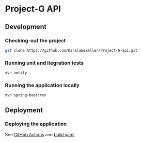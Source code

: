# Project-G API

## Development

### Checking-out the project
```bash
git clone https://github.com/KaralabeZeller/Project-G-api.git
```

### Running unit and itegration tests
```bash
mvn verify
```

### Running the application locally
```bash
mvn spring-boot:run
```

## Deployment

### Deploying the application
See [GitHub Actions](https://github.com/KaralabeZeller/Project-G-api/actions) and [build.yaml](https://github.com/KaralabeZeller/Project-G-api/blob/master/.github/workflows/build.yaml).

